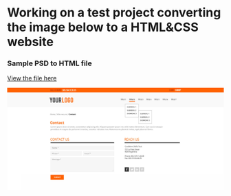 # Working on a test project converting the image below to a HTML&CSS website

### Sample PSD to HTML file

[View the file here](https://ezdevelopers.github.io/psd-to-html-test/.)

![psd image](CT_SkillTest_v1.jpg "PSD to html Conversion")






